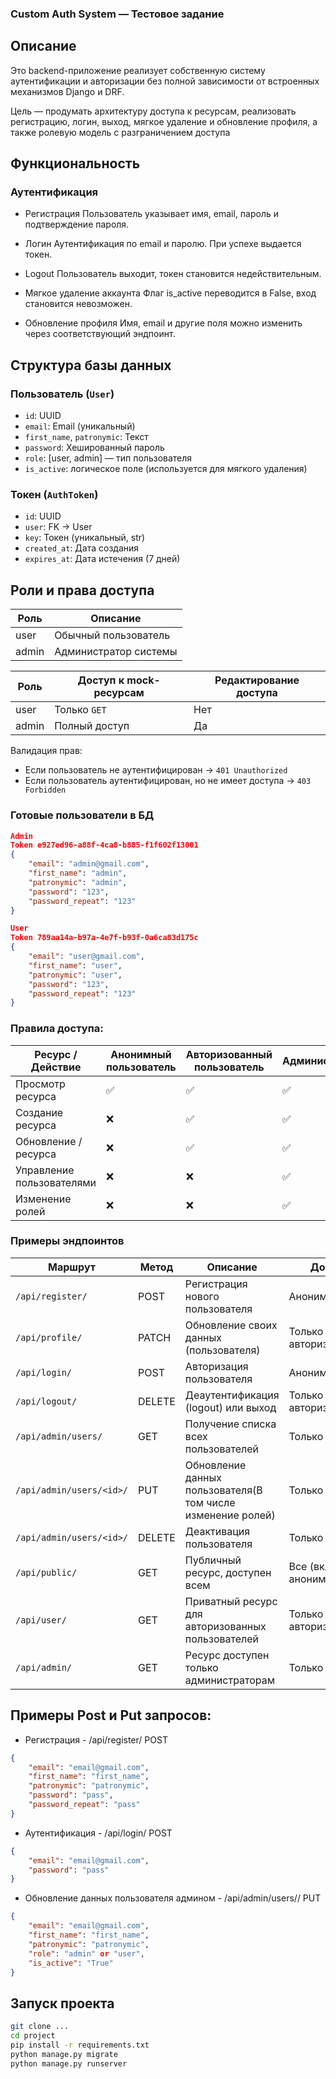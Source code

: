 ### Custom Auth System — Тестовое задание

## Описание
Это backend-приложение реализует собственную систему аутентификации и авторизации без полной зависимости от встроенных механизмов Django и DRF.

Цель — продумать архитектуру доступа к ресурсам, реализовать регистрацию, логин, выход, мягкое удаление и обновление профиля, а также ролевую модель с разграничением доступа


## Функциональность
### Аутентификация
* Регистрация
Пользователь указывает имя, email, пароль и подтверждение пароля.

* Логин
Аутентификация по email и паролю. При успехе выдается токен.

* Logout
Пользователь выходит, токен становится недействительным.

* Мягкое удаление аккаунта
Флаг is_active переводится в False, вход становится невозможен.

* Обновление профиля
Имя, email и другие поля можно изменить через соответствующий эндпоинт.

## Структура базы данных

### Пользователь (`User`)
- `id`: UUID
- `email`: Email (уникальный)
- `first_name`, `patronymic`: Текст
- `password`: Хешированный пароль
- `role`: [user, admin] — тип пользователя
- `is_active`: логическое поле (используется для мягкого удаления)

### Токен (`AuthToken`)
- `id`: UUID
- `user`: FK → User
- `key`: Токен (уникальный, str)
- `created_at`: Дата создания
- `expires_at`: Дата истечения (7 дней)

## Роли и права доступа

| Роль          | Описание      |
| ------------- | ------------- |
| user          | Обычный пользователь  |
| admin         | Администратор системы  |

| Роль  | Доступ к mock-ресурсам | Редактирование доступа |
|-------|-------------------------|-------------------------|
| user  | Только `GET`            | Нет                    |
| admin | Полный доступ           | Да                     |

Валидация прав:
- Если пользователь не аутентифицирован → `401 Unauthorized`
- Если пользователь аутентифицирован, но не имеет доступа → `403 Forbidden`

### Готовые пользователи в БД
```JSON
Admin
Token e927ed96-a88f-4ca8-b885-f1f602f13001
{
	"email": "admin@gmail.com",
	"first_name": "admin",
	"patronymic": "admin",
	"password": "123",
	"password_repeat": "123"
}

User
Token 789aa14a-b97a-4e7f-b93f-0a6ca83d175c
{
	"email": "user@gmail.com",
	"first_name": "user",
	"patronymic": "user",
	"password": "123",
	"password_repeat": "123"
}
```


### Правила доступа:

| Ресурс / Действие                    | Анонимный пользователь | Авторизованный пользователь | Администратор |
|-------------------------------------|-------------------------|------------------------------|----------------|
| Просмотр ресурса                    | ✅                      | ✅                          | ✅             |
| Создание ресурса                    | ❌                      | ✅                          | ✅             |
| Обновление / ресурса                | ❌                      | ✅                          | ✅             |
| Управление пользователями           | ❌                      | ❌                          | ✅             |
| Изменение ролей                     | ❌                      | ❌                          | ✅             |


### Примеры эндпоинтов

| Маршрут                  | Метод  | Описание                                          | Доступ                 |
| ------------------------ | ------ | ------------------------------------------------- | ---------------------- |
| `/api/register/`         | POST   | Регистрация нового пользователя                   | Аноним                 |
| `/api/profile/`          | PATCH  | Обновление своих данных (пользователя)            | Только авторизованные  |
| `/api/login/`            | POST   | Авторизация пользователя                          | Аноним                 |
| `/api/logout/`           | DELETE | Деаутентификация (logout) или выход               | Только авторизованные  |
| `/api/admin/users/`      | GET    | Получение списка всех пользователей               | Только админ           |
| `/api/admin/users/<id>/` | PUT    | Обновление данных пользователя(В том числе изменение ролей) | Только админ |
| `/api/admin/users/<id>/` | DELETE | Деактивация пользователя                          | Только админ           |
| `/api/public/`           | GET    | Публичный ресурс, доступен всем                   | Все (включая анонимов) |
| `/api/user/`             | GET    | Приватный ресурс для авторизованных пользователей | Только авторизованные  |
| `/api/admin/`            | GET    | Ресурс доступен только администраторам            | Только админ           |

## Примеры Post и Put запросов:

* Регистрация - /api/register/ POST
```JSON
{
	"email": "email@gmail.com",
	"first_name": "first_name",
	"patronymic": "patronymic",
	"password": "pass",
	"password_repeat": "pass"
}
```

* Аутентификация - /api/login/ POST
```JSON
{
	"email": "email@gmail.com",
	"password": "pass"
}
```

* Обновление данных пользователя админом - /api/admin/users/<id>/ PUT
```JSON
{
    "email": "email@gmail.com",
    "first_name": "first_name",
    "patronymic": "patronymic",
    "role": "admin" or "user",
    "is_active": "True"
}
```

## Запуск проекта

```bash
git clone ...
cd project
pip install -r requirements.txt
python manage.py migrate
python manage.py runserver
```






